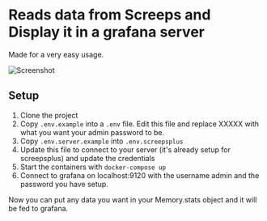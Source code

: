 # Reads data from Screeps and Display it in a grafana server
Made for a very easy usage.

![Screenshot](https://i.imgur.com/37MNA0o.png "Screenshot")

## Setup

1. Clone the project
2. Copy `.env.example` into a `.env` file. Edit this file and replace XXXXX with what you want your admin password to be.
3. Copy `.env.server.example` into `.env.screepsplus`
4. Update this file to connect to your server (it's already setup for screepsplus) and update the credentials
5. Start the containers with `docker-compose up`
6. Connect to grafana on localhost:9120 with the username admin and the password you have setup.

Now you can put any data you want in your Memory.stats object and it will be fed to grafana.

